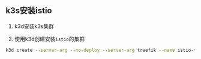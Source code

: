 ## k3s安装istio

1. k3d安装k3s集群

2. 使用k3d创建安装`istio`的集群
```bash
k3d create --server-arg --no-deploy --server-arg traefik --name istio-test
```
